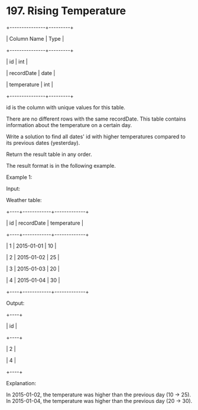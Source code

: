 # 197. Rising Temperature

+---------------+---------+

| Column Name | Type |

+---------------+---------+

| id | int |

| recordDate | date |

| temperature | int |

+---------------+---------+

id is the column with unique values for this table.

There are no different rows with the same recordDate.
This table contains information about the temperature on a certain day.

Write a solution to find all dates' id with higher temperatures compared to its previous dates (yesterday).

Return the result table in any order.

The result format is in the following example.

Example 1:

Input:

Weather table:

+----+------------+-------------+

| id | recordDate | temperature |

+----+------------+-------------+

| 1 | 2015-01-01 | 10 |

| 2 | 2015-01-02 | 25 |

| 3 | 2015-01-03 | 20 |

| 4 | 2015-01-04 | 30 |

+----+------------+-------------+

Output:

+----+

| id |

+----+

| 2 |

| 4 |

+----+

Explanation:

In 2015-01-02, the temperature was higher than the previous day (10 -> 25).
In 2015-01-04, the temperature was higher than the previous day (20 -> 30).
